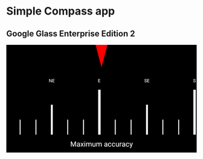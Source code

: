 # Simple Compass app

## Google Glass Enterprise Edition 2

![1670505432334](image/README/1670505432334.png)
